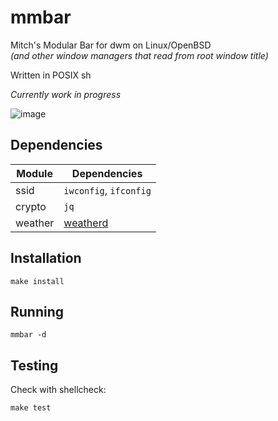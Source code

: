 # mmbar

Mitch's Modular Bar for dwm on Linux/OpenBSD  
*(and other window managers that read from root window title)*

Written in POSIX sh

*Currently work in progress*

![image](https://0x0.st/-eCL.png)

## Dependencies

| Module   | Dependencies |
| -------- | ------------ |
| ssid     | `iwconfig`, `ifconfig`   |
| crypto   | `jq` |
| weather  | [weatherd](https://github.com/mitchweaver/bin/blob/master/bin/weatherd) |


## Installation

`make install`

## Running

`mmbar -d`

## Testing

Check with shellcheck:

`make test`
